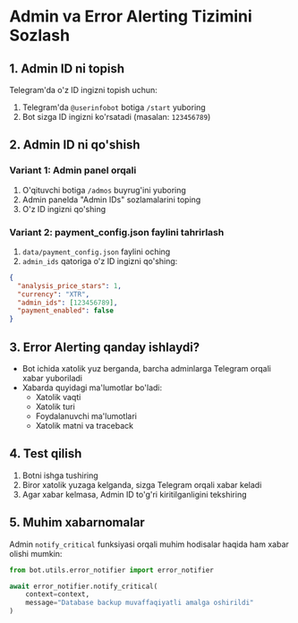 # Admin va Error Alerting Tizimini Sozlash

## 1. Admin ID ni topish

Telegram'da o'z ID ingizni topish uchun:
1. Telegram'da `@userinfobot` botiga `/start` yuboring
2. Bot sizga ID ingizni ko'rsatadi (masalan: `123456789`)

## 2. Admin ID ni qo'shish

### Variant 1: Admin panel orqali
1. O'qituvchi botiga `/admos` buyrug'ini yuboring
2. Admin panelda "Admin IDs" sozlamalarini toping
3. O'z ID ingizni qo'shing

### Variant 2: payment_config.json faylini tahrirlash
1. `data/payment_config.json` faylini oching
2. `admin_ids` qatoriga o'z ID ingizni qo'shing:
```json
{
  "analysis_price_stars": 1,
  "currency": "XTR",
  "admin_ids": [123456789],
  "payment_enabled": false
}
```

## 3. Error Alerting qanday ishlaydi?

- Bot ichida xatolik yuz berganda, barcha adminlarga Telegram orqali xabar yuboriladi
- Xabarda quyidagi ma'lumotlar bo'ladi:
  - Xatolik vaqti
  - Xatolik turi
  - Foydalanuvchi ma'lumotlari
  - Xatolik matni va traceback

## 4. Test qilish

1. Botni ishga tushiring
2. Biror xatolik yuzaga kelganda, sizga Telegram orqali xabar keladi
3. Agar xabar kelmasa, Admin ID to'g'ri kiritilganligini tekshiring

## 5. Muhim xabarnomalar

Admin `notify_critical` funksiyasi orqali muhim hodisalar haqida ham xabar olishi mumkin:

```python
from bot.utils.error_notifier import error_notifier

await error_notifier.notify_critical(
    context=context,
    message="Database backup muvaffaqiyatli amalga oshirildi"
)
```
